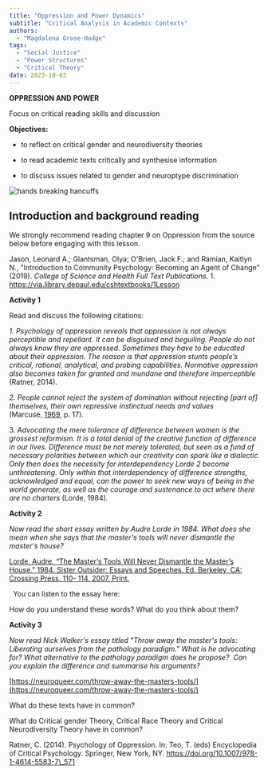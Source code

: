 ```yaml
---
title: "Oppression and Power Dynamics"
subtitle: "Critical Analysis in Academic Contexts"
authors:
  - "Magdalena Grose-Hodge"
tags:
  - "Social Justice"
  - "Power Structures"
  - "Critical Theory"
date: 2023-10-03
---
```


**OPPRESSION AND POWER**  

Focus on critical reading skills and discussion

**Objectives:**

- to reflect on critical gender and neurodiversity theories

- to read academic texts critically and synthesise information

- to discuss issues related to gender and neuroptype discrimination

![hands breaking hancuffs](../images/freedom-1886402_640.webp)

## **Introduction and background reading** 

We strongly recommend reading chapter 9 on Oppression from the source below before engaging with this lesson.

Jason, Leonard A.; Glantsman, Olya; O'Brien, Jack F.; and Ramian, Kaitlyn N., "Introduction to Community Psychology: Becoming an Agent of Change" (2019). _College of Science and Health Full Text Publications_. 1. https://via.library.depaul.edu/cshtextbooks/1Lesson  


**Activity 1** 

Read and discuss the following citations:  

_1\. Psychology of oppression reveals that oppression is not always perceptible and repellant. It can be disguised and beguiling. People do not always know they are oppressed. Sometimes they have to be educated about their oppression. The reason is that oppression stunts people’s critical, rational, analytical, and probing capabilities. Normative oppression also becomes taken for granted and mundane and therefore imperceptible_ (Ratner, 2014).

_2\. People cannot reject the system of domination without rejecting \[part of\] themselves, their own repressive instinctual needs and values_ (Marcuse, [1969](https://link.springer.com/referenceworkentry/10.1007/978-1-4614-5583-7_571#ref-CR161164 "Marcuse, H. (1969). An essay on liberation. Boston, MA: Beacon Press."), p. 17).

3. _Advocating the mere tolerance of difference between women is the grossest reformism. It is a total denial of the creative function of difference in our lives. Difference must be not merely tolerated, but seen as a fund of necessary polarities between which our creativity can spark like a dialectic. Only then does the necessity for interdependency Lorde 2 become unthreatening. Only within that interdependency of difference strengths, acknowledged and equal, can the power to seek new ways of being in the world generate, as well as the courage and sustenance to act where there are no charters_ (Lorde, 1984)_._

**Activity 2**   

_Now read the short essay written by Audre Lorde in 1984. What does she mean when she says that the master's tools will never dismantle the master's house?_

[Lorde, Audre. “The Master’s Tools Will Never Dismantle the Master’s House.” 1984. Sister Outsider: Essays and Speeches. Ed. Berkeley, CA: Crossing Press. 110- 114. 2007. Print.](https://collectiveliberation.org/wp-content/uploads/2013/01/Lorde_The_Masters_Tools.pdf)  

  You can listen to the essay here:

How do you understand these words? What do you think about them?

**Activity 3** 

_Now read Nick Walker's essay titled "Throw away the master's tools: Liberating ourselves from the pathology paradigm." What is he advocating for? What alternative to the pathology paradigm does he propose?  Can you explain the difference and summarise his arguments?_

[https://neuroqueer.com/throw-away-the-masters-tools/](https://neuroqueer.com/throw-away-the-masters-tools/)

What do these texts have in common?

What do Critical gender Theory, Critical Race Theory and Critical Neurodiversity Theory have in common?

Ratner, C. (2014). Psychology of Oppression. In: Teo, T. (eds) Encyclopedia of Critical Psychology. Springer, New York, NY. https://doi.org/10.1007/978-1-4614-5583-7\_571